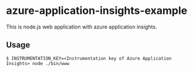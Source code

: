 # azure-application-insights-example

This is node.js web application with azure application insights.

## Usage

```
$ INSTRUMENTATION_KEY=<Instrumentation key of Azure Application Insights> node ./bin/www
``` 